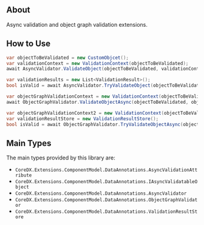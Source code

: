 ## About
Async validation and object graph validation extensions.

## How to Use
``` csharp
var objectToBeValidated = new CustomObjcet();
var validationContext = new ValidationContext(objectToBeValidated);
await AsyncValidator.ValidateObject(objectToBeValidated, validationContext, true);

var validationResults = new List<ValidationResult>();
bool isValid = await AsyncValidator.TryValidateObject(objectToBeValidated, validationContext, validationResults, true);

var objectGraphValidationContext = new ValidationContext(objectToBeValidated);
await ObjectGraphValidator.ValidateObjectAsync(objectToBeValidated, objectGraphValidationContext, true);

var objectGraphValidationContext2 = new ValidationContext(objectToBeValidated);
var validationResultStore = new ValidationResultStore();
bool isValid = await ObjectGraphValidator.TryValidateObjectAsync(objectToBeValidated, objectGraphValidationContext2, validationResultStore, true);
```

## Main Types
The main types provided by this library are:
* `CoreDX.Extensions.ComponentModel.DataAnnotations.AsyncValidationAttribute`
* `CoreDX.Extensions.ComponentModel.DataAnnotations.IAsyncValidatableObject`
* `CoreDX.Extensions.ComponentModel.DataAnnotations.AsyncValidator`
* `CoreDX.Extensions.ComponentModel.DataAnnotations.ObjectGraphValidator`
* `CoreDX.Extensions.ComponentModel.DataAnnotations.ValidationResultStore`